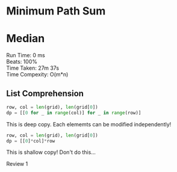 Minimum Path Sum
=========
# Median
Run Time: 0 ms              
Beats: 100%      
Time Taken: 27m 37s    
Time Compexity: O(m*n)

## List Comprehension
```python
row, col = len(grid), len(grid[0])
dp = [[0 for _ in range(col)] for _ in range(row)]
```

This is deep copy. Each elememts can be modified independently!    

``` python
row, col = len(grid), len(grid[0])
dp = [[0]*col]*row
```
This is shallow copy! Don't do this...   

Review 1
